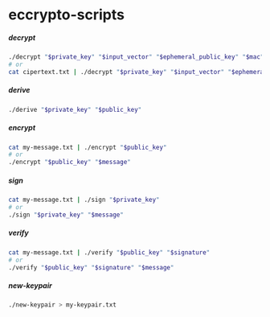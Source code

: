 
# eccrypto-scripts

##### decrypt

```bash
./decrypt "$private_key" "$input_vector" "$ephemeral_public_key" "$mac" "$cipher_text"
# or
cat cipertext.txt | ./decrypt "$private_key" "$input_vector" "$ephemeral_public_key" "$mac"
```

##### derive

```bash
./derive "$private_key" "$public_key"
```

##### encrypt

```bash
cat my-message.txt | ./encrypt "$public_key"
# or
./encrypt "$public_key" "$message"
```

##### sign

```bash
cat my-message.txt | ./sign "$private_key"
# or
./sign "$private_key" "$message"
```

##### verify

```bash
cat my-message.txt | ./verify "$public_key" "$signature"
# or
./verify "$public_key" "$signature" "$message"
```

##### new-keypair

```bash
./new-keypair > my-keypair.txt
```

